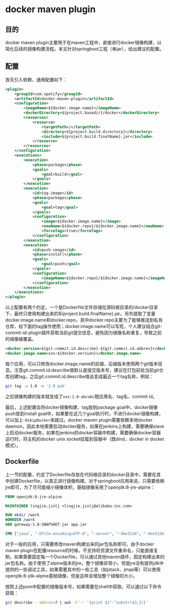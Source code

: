 # docker maven plugin

## 目的
docker maven plugin主要用于在maven工程中，直接进行docker镜像构建，以简化后续的镜像构建流程。本文针对springboot工程（单jar），给出建议的配置。

## 配置
首先引入依赖，通用配置如下：
```xml
<plugin>
    <groupId>com.spotify</groupId>
    <artifactId>docker-maven-plugin</artifactId>
    <configuration>
        <imageName>${docker.image.name}</imageName>
        <dockerDirectory>${project.basedir}/docker</dockerDirectory>
        <resources>
            <resource>
                <targetPath>/</targetPath>
                <directory>${project.build.directory}</directory>
                <include>${project.build.finalName}.jar</include>
            </resource>
        </resources>
    </configuration>
    <executions>
        <execution>
            <phase>package</phase>
            <goals>
                <goal>build</goal>
            </goals>
        </execution>
        <execution>
            <id>tag-image</id>
            <phase>package</phase>
            <goals>
                <goal>tag</goal>
            </goals>
            <configuration>
                <image>${docker.image.name}</image>
                <newName>${docker.repo}/${docker.image.name}</newName>
                <forceTags>true</forceTags>
            </configuration>
        </execution>
        <execution>
            <id>push-image</id>
            <phase>install</phase>
            <goals>
                <goal>push</goal>
            </goals>
            <configuration>
                <imageName>${docker.repo}/${docker.image.name}</imageName>
            </configuration>
        </execution>
    </executions>
</plugin>
```
以上配置有两个约定，一个是Dockerfile文件存储在源码根目录的/docker目录下，最终只使用构建出来的${project.build.finalName}.jar。另外提取了变量docker.image.name和docker.repo，其中docker.repo主要为了能够推送到私有仓库，给下面的tag操作使用；docker.image.name可以写死，个人建议结合git-commit-id-plugin插件获取当前git提交信息，避免因为镜像名称重复，导致之前的镜像被覆盖。

```xml
<docker.version>${git.commit.id.describe}-${git.commit.id.abbrev}</docker.version>
<docker.image.name>xxx:${docker.version}</docker.image.name>
```
每个应用，可以只修改docker.image.name的前缀，后缀版本使用两个git版本信息。注意git.commit.id.describe值默认是提交版本号，建议在打包前给当前git仓库创建tag，之后git.commit.id.describe值会变成最近一个tag名称，例如：
```bash
git tag -a 1.0 -m '1.0 pub'
```
之后镜像构建的版本就变成了```xxx:1.0-abcabc```既应用名、tag名、commit id。

最后，上述配置会将docker镜像构建、tag放到package goal中，docker镜像push放到install goal中，如果要在这几个goal执行时，不进行docker镜像构建，可以加上```-DskipDocker```来跳过。docker maven plugin需要依赖本地docker daemon，因此本地需要启动docker服务，如果在jenkins上构建，需要确保slave上启动docker服务，如果在jenkins的docker容器中构建，需要确保docker容器运行时，将主机的docker unix socket挂载到容器中（既dind，docker in docker模式）。

## Dockerfile
上一节的配置，约定了Dockerfile存放在代码根目录的docker目录中，需要在其中创建Dockerfile，以真正进行镜像构建。对于springboot应用来说，只需要依赖jre即可，为了尽可能缩小镜像体积，基础镜像采用了openjdk:8-jre-alpine：

```Dockerfile
FROM openjdk:8-jre-alpine

MAINTAINER lingjie.jinlj <lingjie.jinlj@alibaba-inc.com>

RUN mkdir /work
WORKDIR /work
ADD gateway-1.0-SNAPSHOT.jar app.jar

CMD ["java", "-Dfile.encoding=UTF-8", "-server", "-Xmx512m", "-Xms512m","-jar", "app.jar"]
```
对于一般的应用，只需要修改maven构建出来的jar包名称即可。由于docker maven plugin在配置resource的时候，不支持将资源文件重命名，只能直接复制，如果需要固定每一个Dockerfile，可以通过其他maven插件，固定构建出来的jar包名称。由于使用了alpine版本的jre，整个镜像非常小，但是jre没有提供jdk中提供的一些调试工具，如果需要其中的一些工具（如jstack、jmap等）可以使用openjdk:8-jdk-alpine基础镜像，但是这样会增加整个镜像的大小。

按照上述pom中配置的镜像版本号，如果需要在shell中获取，可以通过以下命令获取：
```bash
git describe --abbrev=7 | awk -F'-' '{print $1"-"substr($3,2)}'
```
